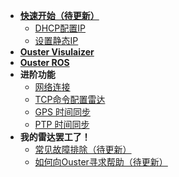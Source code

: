 - [**快速开始（待更新）**](start.md)
    - [DHCP配置IP](DHCP.md)
    - [设置静态IP](staticIP.md)
- [**Ouster Visulaizer**](OusterViz.md)
- [**Ouster ROS**](OusterROS.md)
- **进阶功能**
    - [网络连接](Network.md)
    - [TCP命令配置雷达](tcpCommand.md)
    - [GPS 时间同步](syncGPS.md)
    - [PTP 时间同步](syncPTP.md)
- **我的雷达罢工了！**
    - [常见故障排除（待更新）](Troubleshooting.md)
    - [如何向Ouster寻求帮助（待更新）](helpOuster.md)